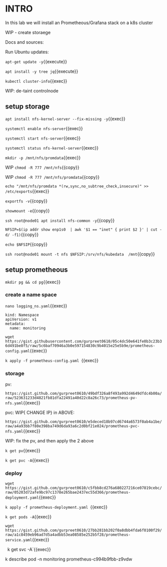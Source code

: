 # INTRO

In this lab we will install an Prometheous/Grafana stack on a k8s cluster

WIP - create storaege

Docs and sources:


Run Ubuntu updates:

`apt-get update -y`{{execute}}

`apt install -y tree jq`{{execute}}

`kubectl cluster-info`{{exec}}

WIP: de-taint controlnode

## setup storage

`apt install nfs-kernel-server --fix-missing -y`{{exec}}

`systemctl enable nfs-server`{{exec}}

`systemctl start nfs-server`{{exec}}

`systemctl status nfs-kernel-server`{{exec}}


`mkdir -p /mnt/nfs/promdata`{{exec}}

WIP `chmod -R 777 /mnt/nfs`{{copy}}

WIP `chmod -R 777 /mnt/nfs/promdata`{{copy}}

`echo "/mnt/nfs/promdata *(rw,sync,no_subtree_check,insecure)" >> /etc/exports`{{exec}}

`exportfs -v`{{copy}}


`showmount -e`{{copy}}

`ssh root@node01 apt install nfs-common -y`{{copy}}

`NFSIP=$(ip addr show enp1s0  | awk '$1 == "inet" { print $2 }' | cut -d/ -f1)`{{copy}}

`echo $NFSIP`{{copy}}

`ssh root@node01 mount -t nfs $NFSIP:/srv/nfs/kubedata  /mnt`{{copy}}

   

## setup prometheous

`mkdir pg && cd pg`{{exec}}

### create a name space

`nano logging_ns.yaml`{{exec}}

```
kind: Namespace
apiVersion: v1
metadata:
  name: monitoring
```


`wget https://gist.githubusercontent.com/gurpreet0610/05c4dc50e641fe0b3c23b36d491be8f5/raw/5c6baf70946a3b0e597154830c9b4015e25e5b9e/prometheus-config.yaml`{{exec}}



`k apply -f prometheus-config.yaml `{{exec}}


### storage

pv:

`https://gist.github.com/gurpreet0610/49bdf326a8f493a992d4649dfdc4b00a/raw/523631233d4821fb81dfa22491a40d22c8a26c73/prometheus-pv-nfs.yaml`{{exec}}

pvc: WIP{ CHANGE IP} in ABOVE:

`https://gist.github.com/gurpreet0610/e5deced18b97cd6744a6573f0ab4a1be/raw/a4a93bb7f80e398ba749d6da93a6c2d0bf21e024/prometheus-pvc-nfs.yaml`{{exec}}

WIP: fix the pv, and then apply the 2 above

`k get pv`{{exec}}

`k get pvc -A`{{exec}}

### deploy

`wget https://gist.github.com/gurpreet0610/c5fbb8cd276a680227216ce07819cebc/raw/05203d72afe9bc97c1378e265bae2437ec55d366/prometheus-deployment.yaml`{{exec}}


`k apply -f prometheus-deployment.yaml `{{exec}}

`k get pods -A`{{exec}}

`wget https://gist.github.com/gurpreet0610/27bb281bb202f0a8dbb4fda6f0100f29/raw/a1c8459eb96ad7d5a4adbb53ea08585e252b5f28/prometheus-service.yaml`{{exec}}

`
`k get svc -A`{{exec}}


k describe pod -n monitoring    prometheus-c994b9fbb-z9vdw
